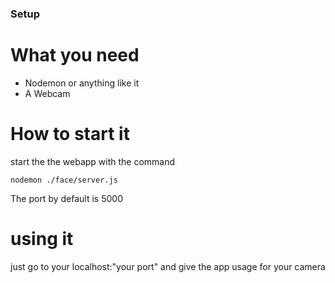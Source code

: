### Setup
# What you need
- Nodemon or anything like it
- A Webcam
# How to start it
start the the webapp with the command
```
nodemon ./face/server.js
```
The port by default is 5000
# using it
just go to your localhost:"your port"
and give the app usage for your camera
